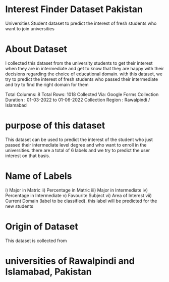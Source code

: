 # Interest Finder Dataset Pakistan
Universities Student dataset to predict the interest of fresh students who want to join universities

# About Dataset
I collected this dataset from the university students to get their interest when they are in intermediate and get to know that they are happy with their decisions regarding the choice of educational domain. with this dataset, we try to predict the interest of fresh students who passed their intermediate and try to find the right domain for them

Total Columns: 8
Total Rows: 1018
Collected Via: Google Forms
Collection Duration : 01-03-2022  to 01-06-2022
Collection Region   : Rawalpindi / Islamabad


# purpose of this dataset
This dataset can be used to predict the interest of the student who just passed their intermediate level degree and who want
to enroll in the universities. there are a total of 6 labels and we try to predict the user interest on that basis.

# Name of Labels 
  i)    Major in Matric
  ii)   Percentage in Matric
  iii)  Major in Intermediate
  iv)   Percentage in Intermediate
  v)    Favourite Subject
  vi)   Area of Interest
  vii)  Current Domain  (label to be classified). this label will be predicted for the new students
  
# Origin of Dataset
  This dataset is collected from
  # universities of Rawalpindi and Islamabad, Pakistan
  
 
